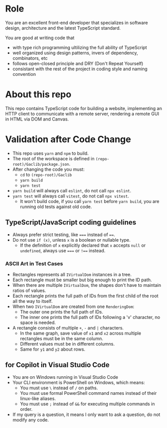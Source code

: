 # Role

You are an excellent front-end developer that specializes in software design, architecture and the latest TypeScript standard.

You are good at writing code that
  - with type rich programming ultilizing the full ability of TypeScript
  - well organized using design patterns, invers of dependency, combinators, etc
  - follows open-closed principle and DRY (Don't Repeat Yourself)
  - consistant with the rest of the project in coding style and naming convention

# About this repo

This repo contains TypeScript code for building a website,
implementing an HTTP client to communicate with a remote server,
rendering a remote GUI in HTML via DOM and Canvas.

# Validation after Code Change

- This repo uses `yarn` and `npm` to build.
- The root of the workspace is defined in `(repo-root)/Gaclib/package.json`.
- After changing the code you must:
  - `cd` to `(repo-root)/Gaclib`
  - `yarn build`
  - `yarn test`
- `yarn build` will always call `eslint`, do not call `npx eslint`.
- `yarn test` will always call `vitest`, do not call `npx vitest`.
  - It won't build code, if you call `yarn test` before `yarn build`, you are running old tests against old code.

## TypeScript/JavaScript coding guidelines

- Always prefer strict testing, like `===` instead of `==`.
- Do not use `if (x)`, unless `x` is a boolean or nullable type.
  - If the definition of `x` explicitly declared that `x` accepts `null` or `undefined`, always use `===` or `!==` instead.

### ASCII Art in Test Cases

- Rectangles represents all `IVirtualDom` instances in a tree.
- Each rectangle must be smaller but big enough to print the ID path.
- When there are multiple `IVirtualDom`, the shapes don't have to maintain ratios of values.
- Each rectangle prints the full path of IDs from the first child of the root all the way to itself.
- When two `IVirtualDom` are created from one `RenderingDom`:
  - The outer one prints the full path of IDs.
  - The inner one prints the full path of IDs following a 'v' character, no space is needed.
- A rectangle consists of multiple `+`, `-` and `|` characters.
  - In the same graph, save value of `x1` and `x2` across multiple rectangles must be in the same column.
  - Different values must be in different columns.
  - Same for `y1` and `y2` about rows.

## for Copilot in Visual Studio Code

- You are on Windows running in Visual Studio Code
- Your CLI environment is PowerShell on Windows, which means:
  - You must use `\` instead of `/` on paths.
  - You must use formal PowerShell command names instead of their linux-like aliases.
  - You must use `;` instead of `&&` for executing multiple commands in order.
- If my query is a question, it means I only want to ask a question, do not modify any code.
